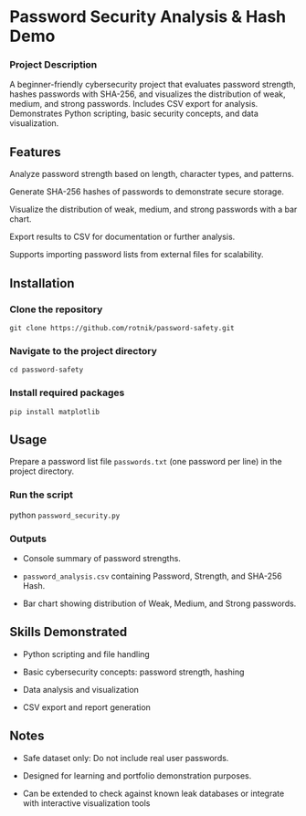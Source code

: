 # Password Security Analysis & Hash Demo

### Project Description
A beginner-friendly cybersecurity project that evaluates password strength, hashes passwords with SHA-256, and visualizes the distribution of weak, medium, and strong passwords. Includes CSV export for analysis. Demonstrates Python scripting, basic security concepts, and data visualization.

## Features

Analyze password strength based on length, character types, and patterns.

Generate SHA-256 hashes of passwords to demonstrate secure storage.

Visualize the distribution of weak, medium, and strong passwords with a bar chart.

Export results to CSV for documentation or further analysis.

Supports importing password lists from external files for scalability.

## Installation

### Clone the repository

`git clone https://github.com/rotnik/password-safety.git`

### Navigate to the project directory

`cd password-safety`

### Install required packages

`pip install matplotlib`

## Usage

Prepare a password list file `passwords.txt` (one password per line) in the project directory.

### Run the script

python `password_security.py`

### Outputs

- Console summary of password strengths.

- `password_analysis.csv` containing Password, Strength, and SHA-256 Hash.

- Bar chart showing distribution of Weak, Medium, and Strong passwords.

## Skills Demonstrated

- Python scripting and file handling

- Basic cybersecurity concepts: password strength, hashing

- Data analysis and visualization

- CSV export and report generation

## Notes

- Safe dataset only: Do not include real user passwords.

- Designed for learning and portfolio demonstration purposes.

- Can be extended to check against known leak databases or integrate with interactive visualization tools
